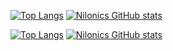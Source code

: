 [![Top Langs](https://github-readme-stats.vercel.app/api/top-langs/?username=Nilonic&theme=synthwave#gh-dark-mode-only)](https://github.com/anuraghazra/github-readme-stats#gh-dark-mode-only) [![Nilonics GitHub stats](https://github-readme-stats.vercel.app/api?username=Nilonic&theme=synthwave#gh-dark-mode-only)](https://github.com/anuraghazra/github-readme-stats#gh-dark-mode-only)

[![Top Langs](https://github-readme-stats.vercel.app/api/top-langs/?username=Nilonic&theme=rose#gh-light-mode-only)](https://github.com/anuraghazra/github-readme-stats#gh-light-mode-only) [![Nilonics GitHub stats](https://github-readme-stats.vercel.app/api?username=Nilonic&theme=rose#gh-light-mode-only)](https://github.com/anuraghazra/github-readme-stats#gh-light-mode-only)
